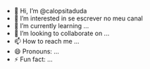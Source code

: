 - 👋 Hi, I’m @calopsitaduda
- 👀 I’m interested in se escrever no meu canal
- 🌱 I’m currently learning ...
- 💞️ I’m looking to collaborate on ...
- 📫 How to reach me ...
- 😄 Pronouns: ...
- ⚡ Fun fact: ...

<!---
calopsitaduda/calopsitaduda is a ✨ special ✨ repository because its `README.md` (this file) appears on your GitHub profile.
You can click the Preview link to take a look at your changes.
--->
